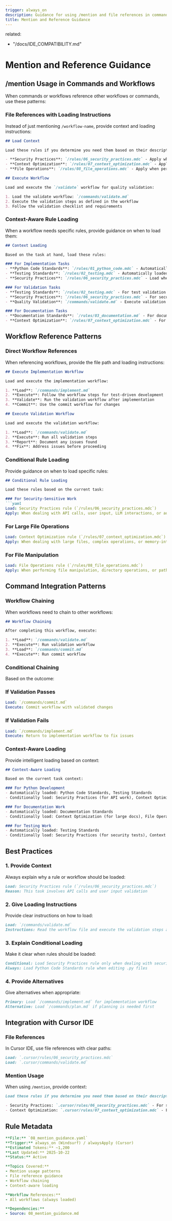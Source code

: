 ```yaml
---
trigger: always_on
description: Guidance for using /mention and file references in commands and workflows
title: Mention and Reference Guidance
---
```


related:

- "/docs/IDE_COMPATIBILITY.md"

# Mention and Reference Guidance

## /mention Usage in Commands and Workflows

When commands or workflows reference other workflows or commands, use these patterns:

### File References with Loading Instructions

Instead of just mentioning `/workflow-name`, provide context and loading instructions:

```markdown
## Load Context

Load these rules if you determine you need them based on their descriptions:

- **Security Practices**: `/rules/06_security_practices.mdc` - Apply when dealing with security-sensitive code including API calls, user input, LLM interactions, and authentication
- **Context Optimization**: `/rules/07_context_optimization.mdc` - Apply when dealing with large files, complex operations, or memory-intensive tasks
- **File Operations**: `/rules/08_file_operations.mdc` - Apply when performing file manipulation, directory operations, or path handling

## Execute Workflow

Load and execute the `/validate` workflow for quality validation:

1. Load the validate workflow: `/commands/validate.md`
2. Execute the validation steps as defined in the workflow
3. Follow the validation checklist and requirements
```

### Context-Aware Rule Loading

When a workflow needs specific rules, provide guidance on when to load them:

```markdown
## Context Loading

Based on the task at hand, load these rules:

### For Implementation Tasks
- **Python Code Standards**: `/rules/01_python_code.mdc` - Automatically loaded for .py files
- **Testing Standards**: `/rules/02_testing.mdc` - Automatically loaded for test files
- **Security Practices**: `/rules/06_security_practices.mdc` - Load when dealing with security-sensitive code

### For Validation Tasks
- **Testing Standards**: `/rules/02_testing.mdc` - For test validation
- **Security Practices**: `/rules/06_security_practices.mdc` - For security validation
- **Quality Validation**: `/commands/validate.md` - Execute validation workflow

### For Documentation Tasks
- **Documentation Standards**: `/rules/03_documentation.md` - For documentation formatting
- **Context Optimization**: `/rules/07_context_optimization.mdc` - For large documentation files
```

## Workflow Reference Patterns

### Direct Workflow References

When referencing workflows, provide the file path and loading instructions:

```markdown
## Execute Implementation Workflow

Load and execute the implementation workflow:

1. **Load**: `/commands/implement.md`
2. **Execute**: Follow the workflow steps for test-driven development
3. **Validate**: Run the validation workflow after implementation
4. **Commit**: Use the commit workflow for changes

## Execute Validation Workflow

Load and execute the validation workflow:

1. **Load**: `/commands/validate.md`
2. **Execute**: Run all validation steps
3. **Report**: Document any issues found
4. **Fix**: Address issues before proceeding
```

### Conditional Rule Loading

Provide guidance on when to load specific rules:

```markdown
## Conditional Rule Loading

Load these rules based on the current task:

### For Security-Sensitive Work
```yaml
Load: Security Practices rule (`/rules/06_security_practices.mdc`)
Apply: When dealing with API calls, user input, LLM interactions, or authentication
```

### For Large File Operations

```yaml
Load: Context Optimization rule (`/rules/07_context_optimization.mdc`)
Apply: When dealing with large files, complex operations, or memory-intensive tasks
```

### For File Manipulation

```yaml
Load: File Operations rule (`/rules/08_file_operations.mdc`)
Apply: When performing file manipulation, directory operations, or path handling
```

## Command Integration Patterns

### Workflow Chaining

When workflows need to chain to other workflows:

```markdown
## Workflow Chaining

After completing this workflow, execute:

1. **Load**: `/commands/validate.md`
2. **Execute**: Run validation workflow
3. **Load**: `/commands/commit.md`
4. **Execute**: Run commit workflow
```

### Conditional Chaining

Based on the outcome:

### If Validation Passes

```yaml
Load: `/commands/commit.md`
Execute: Commit workflow with validated changes
```

### If Validation Fails

```yaml
Load: `/commands/implement.md`
Execute: Return to implementation workflow to fix issues
```

### Context-Aware Loading

Provide intelligent loading based on context:

```markdown
## Context-Aware Loading

Based on the current task context:

### For Python Development
- Automatically loaded: Python Code Standards, Testing Standards
- Conditionally load: Security Practices (for API work), Context Optimization (for large files)

### For Documentation Work
- Automatically loaded: Documentation Standards
- Conditionally load: Context Optimization (for large docs), File Operations (for file manipulation)

### For Testing Work
- Automatically loaded: Testing Standards
- Conditionally load: Security Practices (for security tests), Context Optimization (for large test suites)
```

## Best Practices

### 1. Provide Context

Always explain why a rule or workflow should be loaded:

```markdown
Load: Security Practices rule (`/rules/06_security_practices.mdc`)
Reason: This task involves API calls and user input validation
```

### 2. Give Loading Instructions

Provide clear instructions on how to load:

```markdown
Load: `/commands/validate.md`
Instructions: Read the workflow file and execute the validation steps as defined
```

### 3. Explain Conditional Loading

Make it clear when rules should be loaded:

```markdown
Conditional: Load Security Practices rule only when dealing with security-sensitive code
Always: Load Python Code Standards rule when editing .py files
```

### 4. Provide Alternatives

Give alternatives when appropriate:

```markdown
Primary: Load `/commands/implement.md` for implementation workflow
Alternative: Load `/commands/plan.md` if planning is needed first
```

## Integration with Cursor IDE

### File References

In Cursor IDE, use file references with clear paths:

```markdown
Load: `.cursor/rules/06_security_practices.mdc`
Load: `.cursor/commands/validate.md`
```

### Mention Usage

When using `/mention`, provide context:

```markdown
Load these rules if you determine you need them based on their descriptions:

- Security Practices: `.cursor/rules/06_security_practices.mdc` - For security-sensitive code
- Context Optimization: `.cursor/rules/07_context_optimization.mdc` - For large file operations
```

## Rule Metadata

```yaml
**File:** `08_mention_guidance.yaml`
**Trigger:** always_on (Windsurf) / alwaysApply (Cursor)
**Estimated Tokens:** ~1,200
**Last Updated:** 2025-10-22
**Status:** Active

**Topics Covered:**
- Mention usage patterns
- File reference guidance
- Workflow chaining
- Context-aware loading

**Workflow References:**
- All workflows (always loaded)

**Dependencies:**
- Source: 08_mention_guidance.md
```
